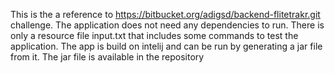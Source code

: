 This is the a reference to https://bitbucket.org/adigsd/backend-flitetrakr.git challenge.
The application does not need any dependencies to run. There is only a resource file input.txt that includes some commands to test the application.
The app is build on intelij and can be run by generating a jar file from it.
The jar file is available in the repository
